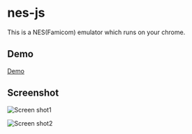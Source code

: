 # nes-js

This is a NES(Famicom) emulator which runs on your chrome.

## Demo

[Demo](http://takahirox.github.io/nes-js/index.html)

## Screenshot

![Screen shot1](http://f.st-hatena.com/images/fotolife/t/takahirox/20140825/20140825211231.png)

![Screen shot2](http://f.st-hatena.com/images/fotolife/t/takahirox/20140810/20140810215856.png)
